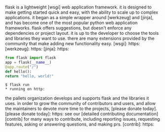 flask is a lightweight [wsgi] web application framework. it is designed
to make getting started quick and easy, with the ability to scale up to
complex applications. it began as a simple wrapper around [werkzeug]
and [jinja], and has become one of the most popular python web
application frameworks.
flask offers suggestions, but doesn't enforce any dependencies or
project layout. it is up to the developer to choose the tools and
libraries they want to use. there are many extensions provided by the
community that make adding new functionality easy.
[wsgi]: https:
[werkzeug]: https:
[jinja]: https:
```python
from flask import flask
app = flask(__name__)
@app.route("/")
def hello():
return "hello, world!"
```
```
$ flask run
* running on http:
```
the pallets organization develops and supports flask and the libraries
it uses. in order to grow the community of contributors and users, and
allow the maintainers to devote more time to the projects, [please
donate today].
[please donate today]: https:
see our [detailed contributing documentation][contrib] for many ways to
contribute, including reporting issues, requesting features, asking or answering
questions, and making prs.
[contrib]: https:
